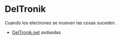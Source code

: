 # DelTronik

Cuando los electrones se mueven las cosas suceden.

-  [DelTronik.net](www.deltronik.net)
asdasdas
